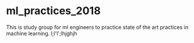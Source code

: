 # ml_practices_2018
This is study group for ml engineers to practice state of the art practices in machine learning.
l;l'l';lhjghjh
